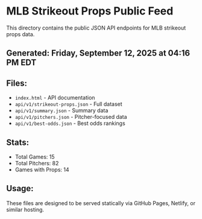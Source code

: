 # MLB Strikeout Props Public Feed

This directory contains the public JSON API endpoints for MLB strikeout props data.

## Generated: Friday, September 12, 2025 at 04:16 PM EDT

## Files:
- `index.html` - API documentation
- `api/v1/strikeout-props.json` - Full dataset
- `api/v1/summary.json` - Summary data
- `api/v1/pitchers.json` - Pitcher-focused data  
- `api/v1/best-odds.json` - Best odds rankings

## Stats:
- Total Games: 15
- Total Pitchers: 82
- Games with Props: 14

## Usage:
These files are designed to be served statically via GitHub Pages, Netlify, or similar hosting.
